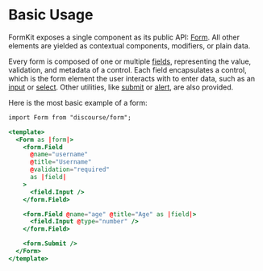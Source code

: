 # Basic Usage

FormKit exposes a single component as its public API: [Form](./form). All other elements are yielded as contextual components, modifiers, or plain data.

Every form is composed of one or multiple [fields](./field), representing the value, validation, and metadata of a control. Each field encapsulates a control, which is the form element the user interacts with to enter data, such as an [input](./controls/input) or [select](./controls/select). Other utilities, like [submit](./layout/submit) or [alert](./layout/alert), are also provided.

Here is the most basic example of a form:

```hbs
import Form from "discourse/form";

<template>
  <Form as |form|>
    <form.Field
      @name="username"
      @title="Username"
      @validation="required"
      as |field|
    >
      <field.Input />
    </form.Field>

    <form.Field @name="age" @title="Age" as |field|>
      <field.Input @type="number" />
    </form.Field>

    <form.Submit />
  </Form>
</template>
```
